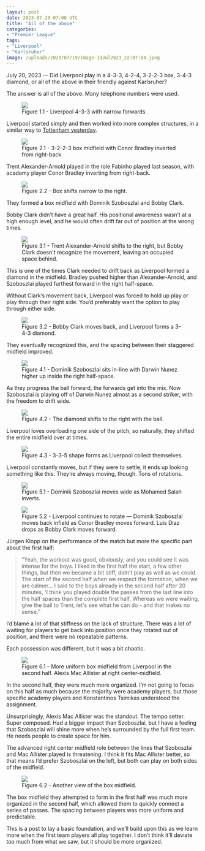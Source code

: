 ```yaml
---
layout: post
date: 2023-07-20 07:00 UTC
title: "All of the above"
categories:
- "Premier League"
tags:
- "Liverpool"
- "Karlsruher"
image: /uploads/2023/07/19/Image-19Jul2023_22:07:04.jpeg
---
```


July 20, 2023 — Did Liverpool play in a 4-3-3, 4-2-4, 3-2-2-3 box, 3-4-3 diamond, or all of the above in their friendly against Karlsruher? 

<!---more--->

The answer is all of the above. Many telephone numbers were used. 

<figure>
    <img src="https://i.imgur.com/6rqNcy2.jpg">
    <figcaption>Figure 1.1 - Liverpool 4-3-3 with narrow forwards.</figcaption>
</figure> 

Liverpool started simply and then worked into more complex structures, in a similar way to [Tottenham yesterday](https://tacticsjournal.com/2023/07/19/ange-postecoglou-first-tottenham-match/).

<figure>
    <img src="https://i.imgur.com/NoGzxFt.jpg">
    <figcaption>Figure 2.1 - 3-2-2-3 box midfield with Conor Bradley inverted from right-back.</figcaption>
</figure> 

Trent Alexander-Arnold played in the role Fabinho played last season, with academy player Conor Bradley inverting from right-back. 

<figure>
    <img src="https://i.imgur.com/m4qv0aQ.jpg">
    <figcaption>Figure 2.2 - Box shifts narrow to the right.</figcaption>
</figure> 

They formed a box midfield with Dominik Szoboszlai and Bobby Clark. 

Bobby Clark didn’t have a great half. His positional awareness wasn’t at a high enough level, and he would often drift far out of position at the wrong times. 

<figure>
    <img src="https://i.imgur.com/T2g7RhO.jpg">
    <figcaption>Figure 3.1 - Trent Alexander-Arnold shifts to the right, but Bobby Clark doesn't recognize the movement, leaving an occupied space behind.</figcaption>
</figure> 

This is one of the times Clark needed to drift back as Liverpool formed a diamond in the midfield. Bradley pushed higher than Alexander-Arnold, and Szoboszlai played furthest forward in the right half-space. 

Without Clark’s movement back, Liverpool was forced to hold up play or play through their right side. You’d preferably want the option to play through either side. 

<figure>
    <img src="https://i.imgur.com/KFNFAb4.jpg">
    <figcaption>Figure 3.2 - Bobby Clark moves back, and Liverpool forms a 3-4-3 diamond.</figcaption>
</figure> 

They eventually recognized this, and the spacing between their staggered midfield improved. 

<figure>
    <img src="https://i.imgur.com/kMOSN7P.jpg">
    <figcaption>Figure 4.1 - Dominik Szoboszlai sits in-line with Darwin Nunez higher up inside the right half-space.</figcaption>
</figure> 

As they progress the ball forward, the forwards get into the mix. Now Szoboszlai is playing off of Darwin Nunez almost as a second striker, with the freedom to drift wide. 

<figure>
    <img src="https://i.imgur.com/NE4ozbR.jpg">
    <figcaption>Figure 4.2 - The diamond shifts to the right with the ball.</figcaption>
</figure> 

Liverpool loves overloading one side of the pitch, so naturally, they shifted the entire midfield over at times. 

<figure>
    <img src="https://i.imgur.com/t9fdn0E.jpg">
    <figcaption>Figure 4.3 - 3-3-5 shape forms as Liverpool collect themselves.</figcaption>
</figure> 

Liverpool constantly moves, but if they were to settle, it ends up looking something like this. They’re always moving, though. Tons of rotations. 

<figure>
    <img src="https://i.imgur.com/FPb6gU0.jpg">
    <figcaption>Figure 5.1 - Dominik Szoboszlai moves wide as Mohamed Salah inverts.</figcaption>
</figure> 

<figure>
    <img src="https://i.imgur.com/tRYqDqp.jpg">
    <figcaption>Figure 5.2 - Liverpool continues to rotate — Dominik Szoboszlai moves back infield as Conor Bradley moves forward. Luis Diaz drops as Bobby Clark moves forward.</figcaption>
</figure> 

Jürgen Klopp on the performance of the match but more the specific part about the first half:

> “Yeah, the workout was good, obviously, and you could see it was intense for the boys. I liked in the first half the start, a few other things, but then we became a bit stiff, didn't play as well as we could. The start of the second half when we respect the formation, when we are calmer... I said to the boys already in the second half after 20 minutes, 'I think you played double the passes from the last line into the half spaces than the complete first half. Whereas we were waiting, give the ball to Trent, let's see what he can do - and that makes no sense.” 

I’d blame a lot of that stiffness on the lack of structure. There was a lot of waiting for players to get back into position once they rotated out of position, and there were no repeatable patterns.

Each possession was different, but it was a bit chaotic. 

<figure>
    <img src="https://i.imgur.com/ztMGfay.jpg">
    <figcaption>Figure 6.1 - More uniform box midfield from Liverpool in the second half. Alexis Mac Allister at right center-midfield.</figcaption>
</figure> 

In the second half, they were much more organized. I’m not going to focus on this half as much because the majority were academy players, but those specific academy players and Konstantinos Tsimikas understood the assignment. 

Unsurprisingly, Alexis Mac Allister was the standout. The tempo setter. Super composed. Had a bigger impact than Szoboszlai, but I have a feeling that Szoboszlai will shine more when he’s surrounded by the full first team. He needs people to create space for him. 

The advanced right center midfield role between the lines that Szoboszlai and Mac Allister played is threatening. I think it fits Mac Allister better, so that means I’d prefer Szoboszlai on the left, but both can play on both sides of the midfield. 

<figure>
    <img src="https://i.imgur.com/IpeTGEy.jpg">
    <figcaption>Figure 6.2 - Another view of the box midfield.</figcaption>
</figure> 

The box midfield they attempted to form in the first half was much more organized in the second half, which allowed them to quickly connect a series of passes. The spacing between players was more uniform and predictable. 

This is a post to lay a basic foundation, and we’ll build upon this as we learn more when the first team players all play together. I don’t think it’ll deviate too much from what we saw, but it should be more organized.
